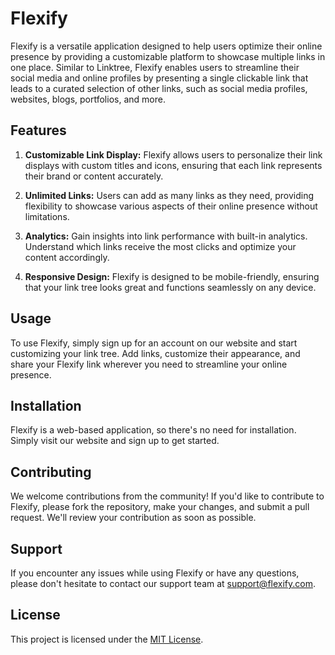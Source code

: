 # Flexify

Flexify is a versatile application designed to help users optimize their online presence by providing a customizable platform to showcase multiple links in one place. Similar to Linktree, Flexify enables users to streamline their social media and online profiles by presenting a single clickable link that leads to a curated selection of other links, such as social media profiles, websites, blogs, portfolios, and more.

## Features

1. **Customizable Link Display:** Flexify allows users to personalize their link displays with custom titles and icons, ensuring that each link represents their brand or content accurately.

2. **Unlimited Links:** Users can add as many links as they need, providing flexibility to showcase various aspects of their online presence without limitations.

3. **Analytics:** Gain insights into link performance with built-in analytics. Understand which links receive the most clicks and optimize your content accordingly.

4. **Responsive Design:** Flexify is designed to be mobile-friendly, ensuring that your link tree looks great and functions seamlessly on any device.

## Usage

To use Flexify, simply sign up for an account on our website and start customizing your link tree. Add links, customize their appearance, and share your Flexify link wherever you need to streamline your online presence.

## Installation

Flexify is a web-based application, so there's no need for installation. Simply visit our website and sign up to get started.

## Contributing

We welcome contributions from the community! If you'd like to contribute to Flexify, please fork the repository, make your changes, and submit a pull request. We'll review your contribution as soon as possible.

## Support

If you encounter any issues while using Flexify or have any questions, please don't hesitate to contact our support team at support@flexify.com.

## License

This project is licensed under the [MIT License](LICENSE).
